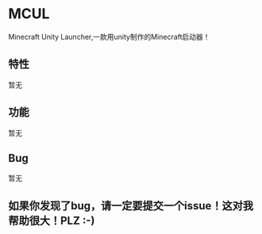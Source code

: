 # MCUL
 Minecraft Unity Launcher,一款用unity制作的Minecraft启动器！

## 特性
 暂无
## 功能
 暂无
## Bug
 暂无

## 如果你发现了bug，请一定要提交一个issue！这对我帮助很大！PLZ :-)
